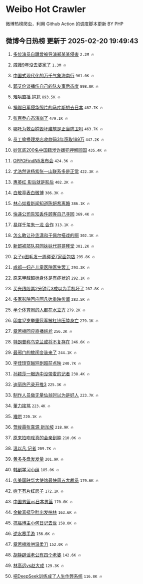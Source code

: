 # Weibo Hot Crawler 



微博热榜爬虫，利用 Github Action 的调度脚本更新 BY PHP 


## 微博今日热榜 更新于 2025-02-20 19:49:43 
1. [多位演员自曝曾被导演郑某某侵害](https://s.weibo.com/weibo?q=%23%E5%A4%9A%E4%BD%8D%E6%BC%94%E5%91%98%E8%87%AA%E6%9B%9D%E6%9B%BE%E8%A2%AB%E5%AF%BC%E6%BC%94%E9%83%91%E6%9F%90%E6%9F%90%E4%BE%B5%E5%AE%B3%23&t=31&band_rank=1&Refer=top) `2.2M 🔥` 

1. [戚薇9年没去婆家了](https://s.weibo.com/weibo?q=%23%E6%88%9A%E8%96%879%E5%B9%B4%E6%B2%A1%E5%8E%BB%E5%A9%86%E5%AE%B6%E4%BA%86%23&t=31&band_rank=2&Refer=top) `1.3M 🔥` 

1. [中国式现代化的万千气象海南行](https://s.weibo.com/weibo?q=%23%E4%B8%AD%E5%9B%BD%E5%BC%8F%E7%8E%B0%E4%BB%A3%E5%8C%96%E7%9A%84%E4%B8%87%E5%8D%83%E6%B0%94%E8%B1%A1%E6%B5%B7%E5%8D%97%E8%A1%8C%23&t=31&band_rank=3&Refer=top) `961.0K 🔥` 

1. [郭艾伦谈捅伤自己的队友事后态度](https://s.weibo.com/weibo?q=%23%E9%83%AD%E8%89%BE%E4%BC%A6%E8%B0%88%E6%8D%85%E4%BC%A4%E8%87%AA%E5%B7%B1%E7%9A%84%E9%98%9F%E5%8F%8B%E4%BA%8B%E5%90%8E%E6%80%81%E5%BA%A6%23&t=31&band_rank=4&Refer=top) `898.0K 🔥` 

1. [难哄直播 尴尬](https://s.weibo.com/weibo?q=%E9%9A%BE%E5%93%84%E7%9B%B4%E6%92%AD%20%E5%B0%B4%E5%B0%AC&t=31&band_rank=5&Refer=top) `893.5K 🔥` 

1. [捐赠日军侵华照片的马库斯想去日本](https://s.weibo.com/weibo?q=%23%E6%8D%90%E8%B5%A0%E6%97%A5%E5%86%9B%E4%BE%B5%E5%8D%8E%E7%85%A7%E7%89%87%E7%9A%84%E9%A9%AC%E5%BA%93%E6%96%AF%E6%83%B3%E5%8E%BB%E6%97%A5%E6%9C%AC%23&t=31&band_rank=6&Refer=top) `487.7K 🔥` 

1. [张百乔心态演崩了](https://s.weibo.com/weibo?q=%E5%BC%A0%E7%99%BE%E4%B9%94%E5%BF%83%E6%80%81%E6%BC%94%E5%B4%A9%E4%BA%86&t=31&band_rank=7&Refer=top) `479.1K 🔥` 

1. [哪吒为救百姓毁坏建筑是正当防卫吗](https://s.weibo.com/weibo?q=%23%E5%93%AA%E5%90%92%E4%B8%BA%E6%95%91%E7%99%BE%E5%A7%93%E6%AF%81%E5%9D%8F%E5%BB%BA%E7%AD%91%E6%98%AF%E6%AD%A3%E5%BD%93%E9%98%B2%E5%8D%AB%E5%90%97%23&t=31&band_rank=8&Refer=top) `463.7K 🔥` 

1. [员工偷换理发店收款码3年窃取189万](https://s.weibo.com/weibo?q=%23%E5%91%98%E5%B7%A5%E5%81%B7%E6%8D%A2%E7%90%86%E5%8F%91%E5%BA%97%E6%94%B6%E6%AC%BE%E7%A0%813%E5%B9%B4%E7%AA%83%E5%8F%96189%E4%B8%87%23&t=31&band_rank=9&Refer=top) `447.2K 🔥` 

1. [妙瓦底200名中国籍涉诈嫌犯押解回国](https://s.weibo.com/weibo?q=%23%E5%A6%99%E7%93%A6%E5%BA%95200%E5%90%8D%E4%B8%AD%E5%9B%BD%E7%B1%8D%E6%B6%89%E8%AF%88%E5%AB%8C%E7%8A%AF%E6%8A%BC%E8%A7%A3%E5%9B%9E%E5%9B%BD%23&t=31&band_rank=10&Refer=top) `435.4K 🔥` 

1. [OPPOFindN5发布会](https://s.weibo.com/weibo?q=%23OPPOFindN5%E5%8F%91%E5%B8%83%E4%BC%9A%23&t=31&band_rank=11&Refer=top) `424.3K 🔥` 

1. [尤浩然说杨紫张一山联系多是正常](https://s.weibo.com/weibo?q=%23%E5%B0%A4%E6%B5%A9%E7%84%B6%E8%AF%B4%E6%9D%A8%E7%B4%AB%E5%BC%A0%E4%B8%80%E5%B1%B1%E8%81%94%E7%B3%BB%E5%A4%9A%E6%98%AF%E6%AD%A3%E5%B8%B8%23&t=31&band_rank=12&Refer=top) `422.3K 🔥` 

1. [惠英红 影后就是影后](https://s.weibo.com/weibo?q=%E6%83%A0%E8%8B%B1%E7%BA%A2%20%E5%BD%B1%E5%90%8E%E5%B0%B1%E6%98%AF%E5%BD%B1%E5%90%8E&t=31&band_rank=13&Refer=top) `402.2K 🔥` 

1. [白敬亭表白微博](https://s.weibo.com/weibo?q=%23%E7%99%BD%E6%95%AC%E4%BA%AD%E8%A1%A8%E7%99%BD%E5%BE%AE%E5%8D%9A%23&t=31&band_rank=14&Refer=top) `386.3K 🔥` 

1. [林心如看新闻知道陈妍希离婚](https://s.weibo.com/weibo?q=%23%E6%9E%97%E5%BF%83%E5%A6%82%E7%9C%8B%E6%96%B0%E9%97%BB%E7%9F%A5%E9%81%93%E9%99%88%E5%A6%8D%E5%B8%8C%E7%A6%BB%E5%A9%9A%23&t=31&band_rank=15&Refer=top) `386.1K 🔥` 

1. [快递公司告知丢件顾客自己寻回](https://s.weibo.com/weibo?q=%23%E5%BF%AB%E9%80%92%E5%85%AC%E5%8F%B8%E5%91%8A%E7%9F%A5%E4%B8%A2%E4%BB%B6%E9%A1%BE%E5%AE%A2%E8%87%AA%E5%B7%B1%E5%AF%BB%E5%9B%9E%23&t=31&band_rank=16&Refer=top) `369.4K 🔥` 

1. [易烊千玺朱一龙 合作](https://s.weibo.com/weibo?q=%E6%98%93%E7%83%8A%E5%8D%83%E7%8E%BA%E6%9C%B1%E4%B8%80%E9%BE%99%20%E5%90%88%E4%BD%9C&t=31&band_rank=17&Refer=top) `313.1K 🔥` 

1. [怎么敢让孙丞潇和于佩尔搭戏的啊](https://s.weibo.com/weibo?q=%E6%80%8E%E4%B9%88%E6%95%A2%E8%AE%A9%E5%AD%99%E4%B8%9E%E6%BD%87%E5%92%8C%E4%BA%8E%E4%BD%A9%E5%B0%94%E6%90%AD%E6%88%8F%E7%9A%84%E5%95%8A&t=31&band_rank=18&Refer=top) `302.1K 🔥` 

1. [新郎被部队召回妹妹代哥哥拜堂](https://s.weibo.com/weibo?q=%23%E6%96%B0%E9%83%8E%E8%A2%AB%E9%83%A8%E9%98%9F%E5%8F%AC%E5%9B%9E%E5%A6%B9%E5%A6%B9%E4%BB%A3%E5%93%A5%E5%93%A5%E6%8B%9C%E5%A0%82%23&t=31&band_rank=19&Refer=top) `301.2K 🔥` 

1. [女子p图毛发一周碰瓷7家面包店](https://s.weibo.com/weibo?q=%23%E5%A5%B3%E5%AD%90p%E5%9B%BE%E6%AF%9B%E5%8F%91%E4%B8%80%E5%91%A8%E7%A2%B0%E7%93%B77%E5%AE%B6%E9%9D%A2%E5%8C%85%E5%BA%97%23&t=31&band_rank=20&Refer=top) `295.8K 🔥` 

1. [成都一妇产儿童医院医生罢工](https://s.weibo.com/weibo?q=%23%E6%88%90%E9%83%BD%E4%B8%80%E5%A6%87%E4%BA%A7%E5%84%BF%E7%AB%A5%E5%8C%BB%E9%99%A2%E5%8C%BB%E7%94%9F%E7%BD%A2%E5%B7%A5%23&t=31&band_rank=21&Refer=top) `293.3K 🔥` 

1. [原来甲醛超标身体是有症状的](https://s.weibo.com/weibo?q=%23%E5%8E%9F%E6%9D%A5%E7%94%B2%E9%86%9B%E8%B6%85%E6%A0%87%E8%BA%AB%E4%BD%93%E6%98%AF%E6%9C%89%E7%97%87%E7%8A%B6%E7%9A%84%23&t=31&band_rank=22&Refer=top) `292.1K 🔥` 

1. [买光线股票2分钟亏3成以为手机坏了](https://s.weibo.com/weibo?q=%23%E4%B9%B0%E5%85%89%E7%BA%BF%E8%82%A1%E7%A5%A82%E5%88%86%E9%92%9F%E4%BA%8F3%E6%88%90%E4%BB%A5%E4%B8%BA%E6%89%8B%E6%9C%BA%E5%9D%8F%E4%BA%86%23&t=31&band_rank=23&Refer=top) `287.8K 🔥` 

1. [多家影院回应阿凡达重映传闻](https://s.weibo.com/weibo?q=%23%E5%A4%9A%E5%AE%B6%E5%BD%B1%E9%99%A2%E5%9B%9E%E5%BA%94%E9%98%BF%E5%87%A1%E8%BE%BE%E9%87%8D%E6%98%A0%E4%BC%A0%E9%97%BB%23&t=31&band_rank=24&Refer=top) `283.5K 🔥` 

1. [半个体育圈的人都在水立方](https://s.weibo.com/weibo?q=%23%E5%8D%8A%E4%B8%AA%E4%BD%93%E8%82%B2%E5%9C%88%E7%9A%84%E4%BA%BA%E9%83%BD%E5%9C%A8%E6%B0%B4%E7%AB%8B%E6%96%B9%23&t=31&band_rank=25&Refer=top) `279.2K 🔥` 

1. [印度17岁举重冠军被杠铃压脖身亡](https://s.weibo.com/weibo?q=%23%E5%8D%B0%E5%BA%A617%E5%B2%81%E4%B8%BE%E9%87%8D%E5%86%A0%E5%86%9B%E8%A2%AB%E6%9D%A0%E9%93%83%E5%8E%8B%E8%84%96%E8%BA%AB%E4%BA%A1%23&t=31&band_rank=26&Refer=top) `279.1K 🔥` 

1. [章若楠回应直播尴尬](https://s.weibo.com/weibo?q=%23%E7%AB%A0%E8%8B%A5%E6%A5%A0%E5%9B%9E%E5%BA%94%E7%9B%B4%E6%92%AD%E5%B0%B4%E5%B0%AC%23&t=31&band_rank=27&Refer=top) `256.3K 🔥` 

1. [特朗普称乌克兰或将不复存在](https://s.weibo.com/weibo?q=%23%E7%89%B9%E6%9C%97%E6%99%AE%E7%A7%B0%E4%B9%8C%E5%85%8B%E5%85%B0%E6%88%96%E5%B0%86%E4%B8%8D%E5%A4%8D%E5%AD%98%E5%9C%A8%23&t=31&band_rank=28&Refer=top) `246.6K 🔥` 

1. [最邪门的敖闰变装来了](https://s.weibo.com/weibo?q=%E6%9C%80%E9%82%AA%E9%97%A8%E7%9A%84%E6%95%96%E9%97%B0%E5%8F%98%E8%A3%85%E6%9D%A5%E4%BA%86&t=31&band_rank=29&Refer=top) `244.1K 🔥` 

1. [李佳琦穿越短剧超前点映](https://s.weibo.com/weibo?q=%23%E6%9D%8E%E4%BD%B3%E7%90%A6%E7%A9%BF%E8%B6%8A%E7%9F%AD%E5%89%A7%E8%B6%85%E5%89%8D%E7%82%B9%E6%98%A0%23&t=31&band_rank=30&Refer=top) `240.7K 🔥` 

1. [孙颖莎一眼选中没带麦的记者](https://s.weibo.com/weibo?q=%23%E5%AD%99%E9%A2%96%E8%8E%8E%E4%B8%80%E7%9C%BC%E9%80%89%E4%B8%AD%E6%B2%A1%E5%B8%A6%E9%BA%A6%E7%9A%84%E8%AE%B0%E8%80%85%23&t=31&band_rank=31&Refer=top) `238.4K 🔥` 

1. [迪丽热巴录开推3](https://s.weibo.com/weibo?q=%23%E8%BF%AA%E4%B8%BD%E7%83%AD%E5%B7%B4%E5%BD%95%E5%BC%80%E6%8E%A83%23&t=31&band_rank=32&Refer=top) `225.3K 🔥` 

1. [制作人员做无量仙翁时以为是好人](https://s.weibo.com/weibo?q=%23%E5%88%B6%E4%BD%9C%E4%BA%BA%E5%91%98%E5%81%9A%E6%97%A0%E9%87%8F%E4%BB%99%E7%BF%81%E6%97%B6%E4%BB%A5%E4%B8%BA%E6%98%AF%E5%A5%BD%E4%BA%BA%23&t=31&band_rank=33&Refer=top) `223.7K 🔥` 

1. [董力挨骂](https://s.weibo.com/weibo?q=%23%E8%91%A3%E5%8A%9B%E6%8C%A8%E9%AA%82%23&t=31&band_rank=34&Refer=top) `223.4K 🔥` 

1. [难哄](https://s.weibo.com/weibo?q=%E9%9A%BE%E5%93%84&t=31&band_rank=35&Refer=top) `220.1K 🔥` 

1. [贺峻霖张真源 新加坡](https://s.weibo.com/weibo?q=%E8%B4%BA%E5%B3%BB%E9%9C%96%E5%BC%A0%E7%9C%9F%E6%BA%90%20%E6%96%B0%E5%8A%A0%E5%9D%A1&t=31&band_rank=36&Refer=top) `218.9K 🔥` 

1. [原来拍吻戏真的会亲到肿](https://s.weibo.com/weibo?q=%E5%8E%9F%E6%9D%A5%E6%8B%8D%E5%90%BB%E6%88%8F%E7%9C%9F%E7%9A%84%E4%BC%9A%E4%BA%B2%E5%88%B0%E8%82%BF&t=31&band_rank=37&Refer=top) `210.0K 🔥` 

1. [温以凡 记者](https://s.weibo.com/weibo?q=%E6%B8%A9%E4%BB%A5%E5%87%A1%20%E8%AE%B0%E8%80%85&t=31&band_rank=38&Refer=top) `209.7K 🔥` 

1. [黄多多盘发发量](https://s.weibo.com/weibo?q=%23%E9%BB%84%E5%A4%9A%E5%A4%9A%E7%9B%98%E5%8F%91%E5%8F%91%E9%87%8F%23&t=31&band_rank=39&Refer=top) `201.9K 🔥` 

1. [韩剧学习小组](https://s.weibo.com/weibo?q=%E9%9F%A9%E5%89%A7%E5%AD%A6%E4%B9%A0%E5%B0%8F%E7%BB%84&t=31&band_rank=40&Refer=top) `185.0K 🔥` 

1. [传美国驻华大使馆最快周五大裁员](https://s.weibo.com/weibo?q=%23%E4%BC%A0%E7%BE%8E%E5%9B%BD%E9%A9%BB%E5%8D%8E%E5%A4%A7%E4%BD%BF%E9%A6%86%E6%9C%80%E5%BF%AB%E5%91%A8%E4%BA%94%E5%A4%A7%E8%A3%81%E5%91%98%23&t=31&band_rank=41&Refer=top) `179.6K 🔥` 

1. [树下有片红房子](https://s.weibo.com/weibo?q=%E6%A0%91%E4%B8%8B%E6%9C%89%E7%89%87%E7%BA%A2%E6%88%BF%E5%AD%90&t=31&band_rank=42&Refer=top) `172.1K 🔥` 

1. [中国男篮vs日本男篮](https://s.weibo.com/weibo?q=%23%E4%B8%AD%E5%9B%BD%E7%94%B7%E7%AF%AEvs%E6%97%A5%E6%9C%AC%E7%94%B7%E7%AF%AE%23&t=31&band_rank=43&Refer=top) `170.0K 🔥` 

1. [金敏喜挺孕肚出发柏林](https://s.weibo.com/weibo?q=%23%E9%87%91%E6%95%8F%E5%96%9C%E6%8C%BA%E5%AD%95%E8%82%9A%E5%87%BA%E5%8F%91%E6%9F%8F%E6%9E%97%23&t=31&band_rank=44&Refer=top) `163.6K 🔥` 

1. [抗癌博主小何日记去世](https://s.weibo.com/weibo?q=%23%E6%8A%97%E7%99%8C%E5%8D%9A%E4%B8%BB%E5%B0%8F%E4%BD%95%E6%97%A5%E8%AE%B0%E5%8E%BB%E4%B8%96%23&t=31&band_rank=45&Refer=top) `158.0K 🔥` 

1. [逆水寒手游](https://s.weibo.com/weibo?q=%E9%80%86%E6%B0%B4%E5%AF%92%E6%89%8B%E6%B8%B8&t=31&band_rank=46&Refer=top) `156.6K 🔥` 

1. [章若楠难哄温柔刀](https://s.weibo.com/weibo?q=%E7%AB%A0%E8%8B%A5%E6%A5%A0%E9%9A%BE%E5%93%84%E6%B8%A9%E6%9F%94%E5%88%80&t=31&band_rank=47&Refer=top) `152.0K 🔥` 

1. [胡静辟谣老公有四个老婆](https://s.weibo.com/weibo?q=%23%E8%83%A1%E9%9D%99%E8%BE%9F%E8%B0%A3%E8%80%81%E5%85%AC%E6%9C%89%E5%9B%9B%E4%B8%AA%E8%80%81%E5%A9%86%23&t=31&band_rank=48&Refer=top) `142.6K 🔥` 

1. [林高远vs赵大成](https://s.weibo.com/weibo?q=%23%E6%9E%97%E9%AB%98%E8%BF%9Cvs%E8%B5%B5%E5%A4%A7%E6%88%90%23&t=31&band_rank=49&Refer=top) `129.3K 🔥` 

1. [把DeepSeek训练成了人生作弊系统](https://s.weibo.com/weibo?q=%E6%8A%8ADeepSeek%E8%AE%AD%E7%BB%83%E6%88%90%E4%BA%86%E4%BA%BA%E7%94%9F%E4%BD%9C%E5%BC%8A%E7%B3%BB%E7%BB%9F&t=31&band_rank=50&Refer=top) `116.8K 🔥` 

